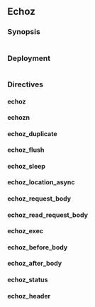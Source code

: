 ## Echoz

### Synopsis

```nginx

```

### Deployment

```c

```

### Directives

#### echoz

#### echozn

#### echoz_duplicate

#### echoz_flush

#### echoz_sleep

#### echoz_location_async

#### echoz_request_body

#### echoz_read_request_body

#### echoz_exec

#### echoz_before_body

#### echoz_after_body

#### echoz_status

#### echoz_header


[1]: https://github.com/openresty/echo-nginx-module "echo"



